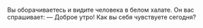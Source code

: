 Вы оборачиваетесь и видите человека в белом халате. Он 
вас спрашивает:
 — Доброе утро! Как вы себя чувствуете сегодня?

